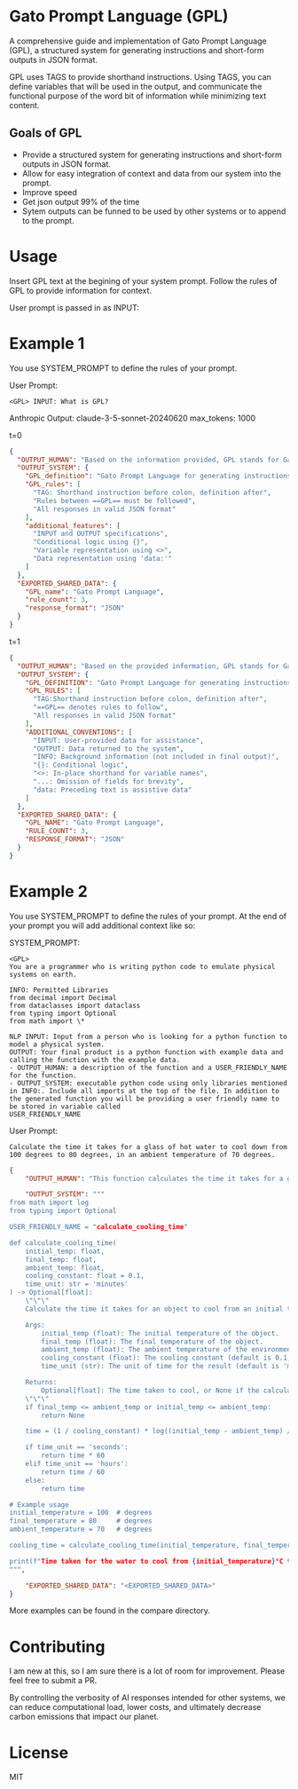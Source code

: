 # Gato Prompt Language (GPL)

A comprehensive guide and implementation of Gato Prompt Language (GPL), a structured system for generating instructions and short-form outputs in JSON format.

GPL uses TAGS to provide shorthand instructions. Using TAGS, you can define variables that will be used in the output, and communicate the functional purpose of the word bit of information while minimizing text content.

## Goals of GPL

- Provide a structured system for generating instructions and short-form outputs in JSON format.
- Allow for easy integration of context and data from our system into the prompt.
- Improve speed
- Get json output 99% of the time
- Sytem outputs can be funned to be used by other systems or to append to the prompt.

# Usage

Insert GPL text at the begining of your system prompt. Follow the rules of GPL to provide information for context.

User prompt is passed in as INPUT:

# Example 1

You use SYSTEM_PROMPT to define the rules of your prompt.

User Prompt:

```gpl
<GPL> INPUT: What is GPL?
```

Anthropic Output:
claude-3-5-sonnet-20240620
max_tokens: 1000

t=0

```json
{
  "OUTPUT_HUMAN": "Based on the information provided, GPL stands for Gato Prompt Language. It's a system for generating instructions and short-form outputs. GPL has three main rules:\n\n1. TAG: Anything before a colon is a shorthand instruction, and the text after defines its use.\n2. Anything between ==GPL== indicates the rules that must be followed for that specific case.\n3. All responses must be in valid JSON format.\n\nGPL also uses specific input and output formats, as well as conditional logic and variable representations. Is this understanding correct?",
  "OUTPUT_SYSTEM": {
    "GPL_definition": "Gato Prompt Language for generating instructions and short-form outputs",
    "GPL_rules": [
      "TAG: Shorthand instruction before colon, definition after",
      "Rules between ==GPL== must be followed",
      "All responses in valid JSON format"
    ],
    "additional_features": [
      "INPUT and OUTPUT specifications",
      "Conditional logic using {}",
      "Variable representation using <>",
      "Data representation using 'data:'"
    ]
  },
  "EXPORTED_SHARED_DATA": {
    "GPL_name": "Gato Prompt Language",
    "rule_count": 3,
    "response_format": "JSON"
  }
}
```

t=1

```json
{
  "OUTPUT_HUMAN": "Based on the provided information, GPL stands for Gato Prompt Language. It is a language used for generating instructions and short-form outputs. GPL follows three main rules:\n\n1. TAG: Anything before a colon (:) is considered a shorthand instruction. The text after the colon defines its use.\n2. Any content between ==GPL== represents the rules that must be followed for that specific case.\n3. All responses must be in valid JSON format.\n\nGPL also includes various conventions for input, output, and information processing. Is this understanding correct?",
  "OUTPUT_SYSTEM": {
    "GPL_DEFINITION": "Gato Prompt Language for generating instructions and short-form outputs",
    "GPL_RULES": [
      "TAG:Shorthand instruction before colon, definition after",
      "==GPL== denotes rules to follow",
      "All responses in valid JSON format"
    ],
    "ADDITIONAL_CONVENTIONS": [
      "INPUT: User-provided data for assistance",
      "OUTPUT: Data returned to the system",
      "INFO: Background information (not included in final output)",
      "{}: Conditional logic",
      "<>: In-place shorthand for variable names",
      "...: Omission of fields for brevity",
      "data: Preceding text is assistive data"
    ]
  },
  "EXPORTED_SHARED_DATA": {
    "GPL_NAME": "Gato Prompt Language",
    "RULE_COUNT": 3,
    "RESPONSE_FORMAT": "JSON"
  }
}
```

# Example 2

You use SYSTEM_PROMPT to define the rules of your prompt.
At the end of your prompt you will add additional context like so:

SYSTEM_PROMPT:

```gpl
<GPL>
You are a programmer who is writing python code to emulate physical systems on earth.

INFO: Permitted Libraries
from decimal import Decimal
from dataclasses import dataclass
from typing import Optional
from math import \*

NLP INPUT: Input from a person who is looking for a python function to model a physical system.
OUTPUT: Your final product is a python function with example data and calling the function with the example data.
- OUTPUT_HUMAN: a description of the function and a USER_FRIENDLY_NAME for the function.
- OUTPUT_SYSTEM: executable python code using only libraries mentioned in INFO:. Include all imports at the top of the file. In addition to the generated function you will be providing a user friendly name to be stored in variable called
USER_FRIENDLY_NAME

```

User Prompt:

```gpl
Calculate the time it takes for a glass of hot water to cool down from 100 degrees to 80 degrees, in an ambient temperature of 70 degrees.
```

```json
{
    "OUTPUT_HUMAN": "This function calculates the time it takes for a glass of hot water to cool down from an initial temperature to a final temperature in a given ambient temperature. The function is based on Newton's Law of Cooling. The USER_FRIENDLY_NAME for this function is 'calculate_cooling_time'.",

    "OUTPUT_SYSTEM": """
from math import log
from typing import Optional

USER_FRIENDLY_NAME = "calculate_cooling_time"

def calculate_cooling_time(
    initial_temp: float,
    final_temp: float,
    ambient_temp: float,
    cooling_constant: float = 0.1,
    time_unit: str = 'minutes'
) -> Optional[float]:
    \"\"\"
    Calculate the time it takes for an object to cool from an initial temperature to a final temperature.

    Args:
        initial_temp (float): The initial temperature of the object.
        final_temp (float): The final temperature of the object.
        ambient_temp (float): The ambient temperature of the environment.
        cooling_constant (float): The cooling constant (default is 0.1, which is an approximation).
        time_unit (str): The unit of time for the result (default is 'minutes').

    Returns:
        Optional[float]: The time taken to cool, or None if the calculation is not possible.
    \"\"\"
    if final_temp <= ambient_temp or initial_temp <= ambient_temp:
        return None

    time = (1 / cooling_constant) * log((initial_temp - ambient_temp) / (final_temp - ambient_temp))

    if time_unit == 'seconds':
        return time * 60
    elif time_unit == 'hours':
        return time / 60
    else:
        return time

# Example usage
initial_temperature = 100  # degrees
final_temperature = 80     # degrees
ambient_temperature = 70   # degrees

cooling_time = calculate_cooling_time(initial_temperature, final_temperature, ambient_temperature)

print(f"Time taken for the water to cool from {initial_temperature}°C to {final_temperature}°C: {cooling_time:.2f} minutes")
""",

    "EXPORTED_SHARED_DATA": "<EXPORTED_SHARED_DATA>"
}

```

More examples can be found in the compare directory.

# Contributing

I am new at this, so I am sure there is a lot of room for improvement. Please feel free to submit a PR.

By controlling the verbosity of AI responses intended for other systems, we can reduce computational load, lower costs, and ultimately decrease carbon emissions that impact our planet.

# License

MIT
